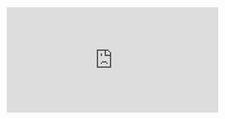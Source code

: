 <div style="position:relative;padding-bottom:48%; margin:10px">
    <iframe src="https://www.youtube.com/embed/S87eQFzFefU?start=0" frameborder="0" allow="accelerometer; autoplay; encrypted-media; gyroscope; picture-in-picture" allowfullscreen 
    	style="position:absolute;width:100%;height:100%;"></iframe>
</div>
